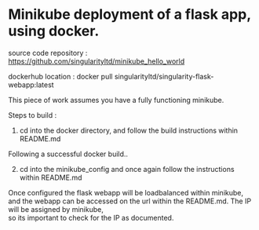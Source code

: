 # Minikube deployment of a flask app, using docker. #

source code repository : https://github.com/singularityltd/minikube_hello_world

dockerhub location : docker pull singularityltd/singularity-flask-webapp:latest

This piece of work assumes you have a fully functioning minikube.

Steps to build :

1. cd into the docker directory,  and follow the build instructions within README.md

Following  a successful docker build..

2. cd into the minikube_config and once again follow the instructions within README.md

Once configured the flask webapp will be loadbalanced within minikube,   and the webapp
can be accessed on the url within the README.md.   The IP will be assigned by minikube,  
so its important to check for the IP as documented.

